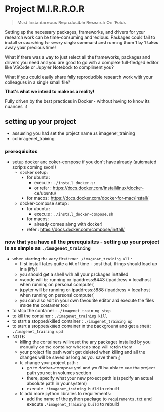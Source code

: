 # Project M.I.R.R.O.R
> Most Instantaneous Reproducible Research On 'Roids

Setting up the necessary packages, frameworks, and drivers for your research work can be time-consuming and tedious. Packages could fail to install or searching for every single command and running them 1 by 1 takes away your precious time!

What if there was a way to just select all the frameworks, packages and drivers you need and you are good to go with a complete full-fledged editor like VSCode or Jupyter Notebook to compliment you?

What if you could easily share fully reproducible research work with your colleagues in a single small file?

**That's what we intend to make as a reality!**

Fully driven by the best practices in Docker - without having to know its nuances! :)

## setting up your project
- assuming you had set the project name as imagenet_training
- cd imagenet_training

### prerequisites
- setup docker and coker-compose if you don't have already (automated scripts coming soon!)
  - docker setup :
    - for ubuntu :
      - execute : `./install_docker.sh`
      - or refer : https://docs.docker.com/install/linux/docker-ce/ubuntu/
    - for macos : https://docs.docker.com/docker-for-mac/install/
  - docker-compose setup :
    - for ubuntu :
      - execute : `./install_docker-compose.sh`
    - for macos :
      - already comes along with docker!
    - refer : https://docs.docker.com/compose/install/

### now that you have all the prerequisites - setting up your project is as simple as `./imagenet_training`
- when starting the very first time: `./imagenet_training all` :
  - first install takes quite a bit of time - post that, things should load up in a jiffy!
  - you should get a shell with all your packages installed
  - vscode will be running on ipaddress:8443 (ipaddress = localhost when running on personal computer)
  - jupyter will be running on ipaddress:8888 (ipaddress = localhost when running on personal computer)
  - you can also edit in your own favourite editor and execute the files inside the container too!
- to stop the container : `./imagenet_training stop`
- to kill the container : `./imagenet_training kill`
- to start a stopped/killed container : `./imagenet_training up`
- to start a stopped/killed container in the background and get a shell : `./imagenet_training upd`
- NOTE:
  - killing the containers will reset the any packages installed by you manually on the container whereas stop will retain them
  - your project file path won't get deleted when killing and all the changes will be saved as long as you save them ;)
  - to change your project path :
    - go to docker-compose.yml and you'll be able to see the project path you set in volumes section
    - there, specify what your new project path is (specify an actual absolute path in your system)
    - execute `./imagenet_training build` to rebuild
  - to add more python libraries to requirements:
    - add the name of the python package to `requirements.txt` and execute `./imagenet_training build` to rebuild